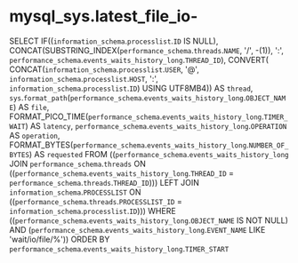 # mysql_sys.latest_file_io-

SELECT 
    IF((`information_schema`.`processlist`.`ID` IS NULL),
        CONCAT(SUBSTRING_INDEX(`performance_schema`.`threads`.`NAME`,
                        '/',
                        -(1)),
                ':',
                `performance_schema`.`events_waits_history_long`.`THREAD_ID`),
        CONVERT( CONCAT(`information_schema`.`processlist`.`USER`,
                '@',
                `information_schema`.`processlist`.`HOST`,
                ':',
                `information_schema`.`processlist`.`ID`) USING UTF8MB4)) AS `thread`,
    `sys`.`format_path`(`performance_schema`.`events_waits_history_long`.`OBJECT_NAME`) AS `file`,
    FORMAT_PICO_TIME(`performance_schema`.`events_waits_history_long`.`TIMER_WAIT`) AS `latency`,
    `performance_schema`.`events_waits_history_long`.`OPERATION` AS `operation`,
    FORMAT_BYTES(`performance_schema`.`events_waits_history_long`.`NUMBER_OF_BYTES`) AS `requested`
FROM
    ((`performance_schema`.`events_waits_history_long`
    JOIN `performance_schema`.`threads` ON ((`performance_schema`.`events_waits_history_long`.`THREAD_ID` = `performance_schema`.`threads`.`THREAD_ID`)))
    LEFT JOIN `information_schema`.`PROCESSLIST` ON ((`performance_schema`.`threads`.`PROCESSLIST_ID` = `information_schema`.`processlist`.`ID`)))
WHERE
    ((`performance_schema`.`events_waits_history_long`.`OBJECT_NAME` IS NOT NULL)
        AND (`performance_schema`.`events_waits_history_long`.`EVENT_NAME` LIKE 'wait/io/file/%'))
ORDER BY `performance_schema`.`events_waits_history_long`.`TIMER_START`
